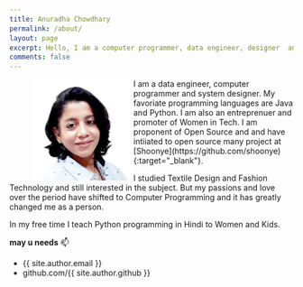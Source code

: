 ```yaml
---
title: Anuradha Chowdhary
permalink: /about/
layout: page
excerpt: Hello, I am a computer programmer, data engineer, designer  and a teacher. 
comments: false
---
```

<figure>
<img src="/assets/img/anuradha_tpt.png" alt="Anuradha Chowdhary" height="180" align="left">
</figure>
I am a data engineer, computer programmer and system designer. My favoriate programming languages are Java and Python. I am also an entreprenuer and promoter of Women in Tech. I am proponent of Open Source and and have intiiated to open source many project at [Shoonye](https://github.com/shoonye){:target="_blank"}.  

I studied Textile Design and Fashion Technology and still interested in the subject. But my passions and love over the period have shifted to Computer Programming and it has greatly changed me as a person. 

In my free time I teach Python programming in Hindi to Women and Kids. 

**may u needs** 📫 

- {{ site.author.email }}
- github.com/{{ site.author.github }}
